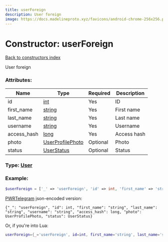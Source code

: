 ```yaml
---
title: userForeign
description: User foreign
image: https://docs.madelineproto.xyz/favicons/android-chrome-256x256.png
---
```

# Constructor: userForeign  
[Back to constructors index](index.md)



User foreign

### Attributes:

| Name     |    Type       | Required | Description |
|----------|---------------|----------|-------------|
|id|[int](../types/int.md) | Yes|ID|
|first\_name|[string](../types/string.md) | Yes|First name|
|last\_name|[string](../types/string.md) | Yes|Last name|
|username|[string](../types/string.md) | Yes|Username|
|access\_hash|[long](../types/long.md) | Yes|Access hash|
|photo|[UserProfilePhoto](../types/UserProfilePhoto.md) | Optional|Photo|
|status|[UserStatus](../types/UserStatus.md) | Optional|Status|



### Type: [User](../types/User.md)


### Example:

```php
$userForeign = ['_' => 'userForeign', 'id' => int, 'first_name' => 'string', 'last_name' => 'string', 'username' => 'string', 'access_hash' => long, 'photo' => UserProfilePhoto, 'status' => UserStatus];
```  

[PWRTelegram](https://pwrtelegram.xyz) json-encoded version:

```
{"_": "userForeign", "id": int, "first_name": "string", "last_name": "string", "username": "string", "access_hash": long, "photo": UserProfilePhoto, "status": UserStatus}
```


Or, if you're into Lua:

```lua
userForeign={_='userForeign', id=int, first_name='string', last_name='string', username='string', access_hash=long, photo=UserProfilePhoto, status=UserStatus}

```


